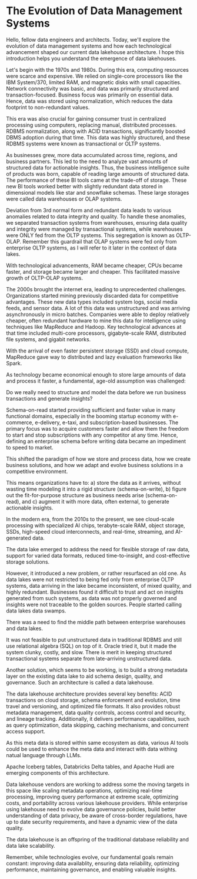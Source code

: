 # The Evolution of Data Management Systems

Hello, fellow data engineers and architects. Today, we'll explore the evolution of data management systems and how each technological advancement shaped our current data lakehouse architecture. I hope this introduction helps you understand the emergence of data lakehouses.

Let's begin with the 1970s and 1980s. During this era, computing resources were scarce and expensive. We relied on single-core processors like the IBM System/370, limited RAM, and magnetic disks with small capacities. Network connectivity was basic, and data was primarily structured and transaction-focused.
Business focus was primarily on essential data. Hence, data was stored using normalization, which reduces the data footprint to non-redundant values.

This era was also crucial for gaining consumer trust in centralized processing using computers, replacing manual, distributed processes. RDBMS normalization, along with ACID transactions, significantly boosted DBMS adoption during that time. This data was highly structured, and these RDBMS systems were known as transactional or OLTP systems.

As businesses grew, more data accumulated across time, regions, and business partners. This led to the need to analyze vast amounts of structured data for actionable insights. Thus, the business intelligence suite of products was born, capable of reading large amounts of structured data. The performance of these BI tools came at the trade-off of storage. These new BI tools worked better with slightly redundant data stored in dimensional models like star and snowflake schemas. These large storages were called data warehouses or OLAP systems.

Deviation from 3rd normal form and redundant data leads to various anomalies related to data integrity and quality. To handle these anomalies, we separated transaction systems from warehouses, ensuring data quality and integrity were managed by transactional systems, while warehouses were ONLY fed from the OLTP systems. This segregation is known as OLTP-OLAP. Remember this guardrail that OLAP systems were fed only from enterprise OLTP systems, as I will refer to it later in the context of data lakes.

With technological advancements, RAM became cheaper, CPUs became faster, and storage became larger and cheaper. This facilitated massive growth of OLTP-OLAP systems.

The 2000s brought the internet era, leading to unprecedented challenges. Organizations started mining previously discarded data for competitive advantages. These new data types included system logs, social media feeds, and sensor data. A lot of this data was unstructured and was arriving asynchronously in micro batches. Companies were able to deploy relatively cheaper, often redundant hardware to mine this data for intelligence using techniques like MapReduce and Hadoop. Key technological advances at that time included multi-core processors, gigabyte-scale RAM, distributed file systems, and gigabit networks.

With the arrival of even faster persistent storage (SSD) and cloud compute, MapReduce gave way to distributed and lazy evaluation frameworks like Spark.

As technology became economical enough to store large amounts of data and process it faster, a fundamental, age-old assumption was challenged:

Do we really need to structure and model the data before we run business transactions and generate insights?

Schema-on-read started providing sufficient and faster value in many functional domains, especially in the booming startup economy with e-commerce, e-delivery, e-taxi, and subscription-based businesses. The primary focus was to acquire customers faster and allow them the freedom to start and stop subscriptions with any competitor at any time. Hence, defining an enterprise schema before writing data became an impediment to speed to market.

This shifted the paradigm of how we store and process data, how we create business solutions, and how we adapt and evolve business solutions in a competitive environment.

This means organizations have to:
a) store the data as it arrives, without wasting time modeling it into a rigid structure (schema-on-write),
b) figure out the fit-for-purpose structure as business needs arise (schema-on-read), and
c) augment it with more data, often external, to generate actionable insights.

In the modern era, from the 2010s to the present, we see cloud-scale processing with specialized AI chips, terabyte-scale RAM, object storage, SSDs, high-speed cloud interconnects, and real-time, streaming, and AI-generated data.

The data lake emerged to address the need for flexible storage of raw data, support for varied data formats, reduced time-to-insight, and cost-effective storage solutions.

However, it introduced a new problem, or rather resurfaced an old one. As data lakes were not restricted to being fed only from enterprise OLTP systems, data arriving in the lake became inconsistent, of mixed quality, and highly redundant. Businesses found it difficult to trust and act on insights generated from such systems, as data was not properly governed and insights were not traceable to the golden sources. People started calling data lakes data swamps.

There was a need to find the middle path between enterprise warehouses and data lakes.

It was not feasible to put unstructured data in traditional RDBMS and still use relational algebra (SQL) on top of it. Oracle tried it, but it made the system clunky, costly, and slow. There is merit in keeping structured transactional systems separate from late-arriving unstructured data.

Another solution, which seems to be working, is to build a strong metadata layer on the existing data lake to aid schema design, quality, and governance. Such an architecture is called a data lakehouse.

The data lakehouse architecture provides several key benefits: ACID transactions on cloud storage, schema enforcement and evolution, time travel and versioning, and optimized file formats. It also provides robust metadata management, data quality controls, access control and security, and lineage tracking. Additionally, it delivers performance capabilities, such as query optimization, data skipping, caching mechanisms, and concurrent access support.

As this meta data is stored within same ecosystem as data, various AI tools could be used to enhance the meta data and interact with data withing natual language through LLMs.

Apache Iceberg tables, Databricks Delta tables, and Apache Hudi are emerging components of this architecture.

Data lakehouse vendors are working to address some the moving targets in this space like scaling metadata operations, optimizing real-time processing, improving query performance at extreme scale, optimizing costs, and portability across various lakehouse providers. While enterprise using lakehouse need to evolve data governance policies, build better understanding of data privacy, be aware of cross-border regulations, have up to date security requirements, and have a dynamic view of the data quality.

The data lakehouse is an offspring of the traditional database reliability and data lake scalability.

Remember, while technologies evolve, our fundamental goals remain constant: improving data availablity, ensuring data reliability, optimizing performance, maintaining governance, and enabling valuable insights.